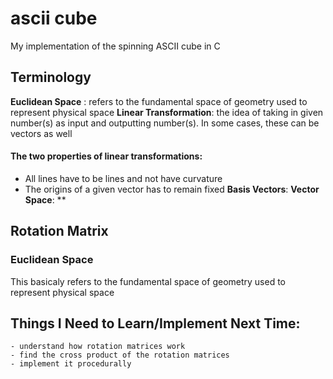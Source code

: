 # ascii cube
 My implementation of the spinning ASCII cube in C

## Terminology
**Euclidean Space** : refers to the fundamental space of geometry used to represent physical space
**Linear Transformation**: the idea of taking in given number(s) as input and outputting number(s). In some cases, these can be vectors as well
#### The two properties of linear transformations:
   - All lines have to be lines and not have curvature
   - The origins of a given vector has to remain fixed
**Basis Vectors**:
**Vector Space**:
**
## Rotation Matrix


### Euclidean Space
This basicaly refers to the fundamental space of geometry used to represent physical space

## Things I Need to Learn/Implement Next Time: 
    - understand how rotation matrices work 
    - find the cross product of the rotation matrices
    - implement it procedurally


